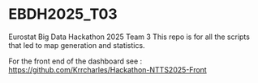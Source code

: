 # EBDH2025_T03
Eurostat Big Data Hackathon 2025 Team 3
This repo is for all the scripts that led to map generation and statistics.

For the front end of the dashboard see : https://github.com/Krrcharles/Hackathon-NTTS2025-Front
